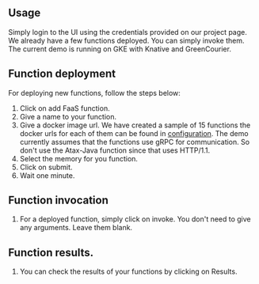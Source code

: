 ## Usage
Simply login to the UI using the credentials provided on our project page. We already have a few functions deployed. You can simply invoke them. The current demo is running on GKE with Knative and GreenCourier.

## Function deployment  

For deploying new functions, follow the steps below:

1. Click on add FaaS function.
2. Give a name to your function.
3. Give a docker image url.
We have created a sample of 15 functions the docker urls for each of them can be found in [configuration](./configurations/). The demo currently assumes that the functions use gRPC for communication. So don't use the Atax-Java function since that uses 
HTTP/1.1.
4. Select the memory for you function.
5. Click on submit. 
6. Wait one minute.


## Function invocation
1. For a deployed function, simply click on invoke. You don't need to give any arguments. Leave them blank.

## Function results.
1. You can check the results of your functions by clicking on Results.